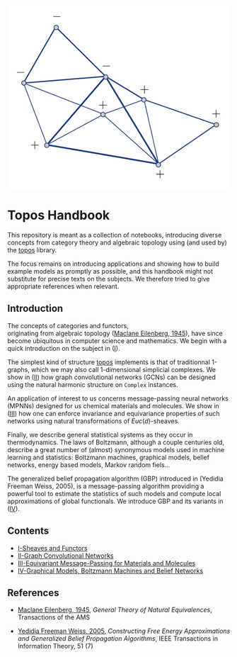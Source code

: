 [topos]: https://github.com/opeltre/topos
[I]: I_Sheaves_Functors.ipynb
[II]: II_Graph_Convolution.ipynb
[III]: III_Equivariant_MPNN.ipynb
[IV]: IV_Belief_Networks.ipynb

![spinGlass](assets/img/spinGlass.svg)

# Topos Handbook

This repository is meant as a collection of notebooks, 
introducing diverse concepts from category theory and 
algebraic topology using (and used by) the [topos] library. 

The focus remains on introducing applications and 
showing how to build example models as promptly as possible, 
and this handbook might not substitute for precise 
texts on the subjects. 
We therefore tried to give appropriate references when relevant. 

## Introduction

The concepts of categories and functors,  
originating from algebraic topology ([Maclane Eilenberg, 1945]), 
have since become ubiquitous in computer science and mathematics. 
We begin with a quick introduction on the subject in ([I]). 

The simplest kind of structure [topos] implements is that of 
traditionnal 1-graphs, which we may 
also call 1-dimensional simplicial complexes. 
We show in ([II]) how graph convolutional networks (GCNs) 
can be designed using the natural harmonic structure on `Complex` 
instances.

An application of interest to us concerns 
message-passing neural networks (MPNNs) 
designed for us chemical materials and molecules. 
We show in ([III]) how one can enforce invariance and equivariance 
properties of such networks 
using natural transformations of $Euc(d)$-sheaves.

Finally, we describe general statistical systems as they occur
in thermodynamics. The laws of Boltzmann, 
although a couple centuries old, describe a great number of 
(almost) synonymous models used in machine learning and statistics: 
Boltzmann machines, graphical models, belief networks, energy based models, 
Markov random fiels... 

The generalized belief propagation algorithm (GBP) 
introduced in (Yedidia Freeman Weiss, 2005), is a
message-passing algorithm providing a
powerful tool to estimate the statistics of such models 
and compute local approximations of global functionals.
We introduce GBP and its variants in ([IV]).

## Contents 

- [I-Sheaves and Functors][I]
- [II-Graph Convolutional Networks][II]
- [III-Equivariant Message-Passing for Materials and Molecules][III]
- [IV-Graphical Models, Boltzmann Machines and Belief Networks][IV]

## References

- [Maclane Eilenberg, 1945], _General Theory of Natural Equivalences_, Transactions of the AMS 

[Maclane Eilenberg, 1945]: https://www.ams.org/journals/tran/1945-058-00/S0002-9947-1945-0013131-6/S0002-9947-1945-0013131-6.pdf

- [Yedidia Freeman Weiss, 2005], _Constructing Free Energy Approximations 
and Generalized Belief Propagation Algorithms_,
IEEE Transactions in Information Theory, 51 (7)

[Yedidia Freeman Weiss, 2005]: https://merl.com/publications/docs/TR2004-040.pdf